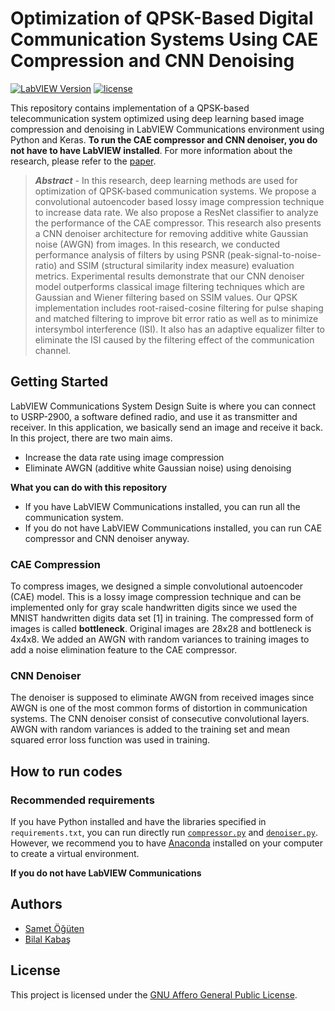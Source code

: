 # Optimization of QPSK-Based Digital Communication Systems Using CAE Compression and CNN Denoising

[![LabVIEW Version](https://img.shields.io/badge/LabVIEW-Comms%202.0-%234285F4?style=flat-square)](https://www.ni.com/en-tr/support/downloads/software-products/download.labview-communications-system-design-suite.html#306816)
[![license](https://img.shields.io/badge/license-AGPL%203.0-%23F65314?style=flat-square)](LICENSE)

This repository contains implementation of a QPSK-based telecommunication system optimized using deep learning based image compression and denoising in LabVIEW Communications environment using Python and Keras. **To run the CAE compressor and CNN denoiser, you do not have to have LabVIEW installed**. For more information about the research, please refer to the [paper]().

> ***Abstract*** - In this research, deep learning methods are used for optimization of QPSK-based communication systems. We propose a convolutional autoencoder based lossy image compression technique to increase data rate. We also propose a ResNet classifier to analyze the performance of the CAE compressor. This research also presents a CNN denoiser architecture for removing additive white Gaussian noise (AWGN) from images. In this research, we conducted performance analysis of filters by using PSNR (peak-signal-to-noise-ratio) and SSIM (structural similarity index measure) evaluation metrics. Experimental results demonstrate that our CNN denoiser model outperforms classical image filtering techniques which are Gaussian and Wiener filtering based on SSIM values. Our QPSK implementation includes root-raised-cosine filtering for pulse shaping and matched filtering to improve bit error ratio as well as to minimize intersymbol interference (ISI). It also has an adaptive equalizer filter to eliminate the ISI caused by the filtering effect of the communication channel.

## Getting Started

LabVIEW Communications System Design Suite is where you can connect to USRP-2900, a software defined radio, and use it as transmitter and receiver. In this application, we basically send an image and receive it back. In this project, there are two main aims.

- Increase the data rate using image compression
- Eliminate AWGN (additive white Gaussian noise) using denoising

**What you can do with this repository**

- If you have LabVIEW Communications installed, you can run all the communication system.
- If you do not have LabVIEW Communications installed, you can run CAE compressor and CNN denoiser anyway.

### CAE Compression

To compress images, we designed a simple convolutional autoencoder (CAE) model. This is a lossy image compression technique and can be implemented only for gray scale handwritten digits since we used the MNIST handwritten digits data set [1] in training. The compressed form of images is called **bottleneck**. Original images are 28x28 and bottleneck is 4x4x8. We added an AWGN with random variances to training images to add a noise elimination feature to the CAE compressor. 

### CNN Denoiser

The denoiser is supposed to eliminate AWGN from received images since AWGN is one of the most common forms of distortion in communication systems. The CNN denoiser consist of consecutive convolutional layers. AWGN with random variances is added to the training set and mean squared error loss function was used in training.

## How to run codes

### Recommended requirements

If you have Python installed and have the libraries specified in `requirements.txt`, you can run directly run [`compressor.py`](app) and [`denoiser.py`](app). However, we recommend you to have [Anaconda](https://www.anaconda.com/products/individual) installed on your computer to create a virtual environment.


**If you do not have LabVIEW Communications**



## Authors

- [Samet Öğüten](https://github.com/sametoguten)
- [Bilal Kabaş](https://github.com/bilalkabas)

## License

This project is licensed under the [GNU Affero General Public License](LICENSE).
